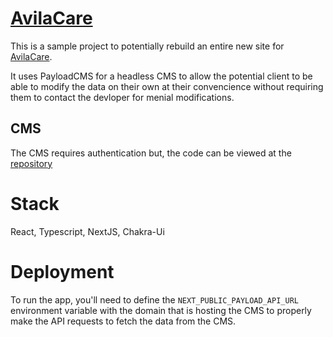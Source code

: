 # [AvilaCare](https://avilacare.netlify.app)

This is a sample project to potentially rebuild an entire new site for [AvilaCare](https://avilacare.com/).

It uses PayloadCMS for a headless CMS to allow the potential client to be able
to modify the data on their own at their convencience without requiring them
to contact the devloper for menial modifications.

## CMS

The CMS requires authentication but, the code can be viewed at the [repository](https://github.com/lgoodcode/avila-cms)

# Stack

React, Typescript, NextJS, Chakra-Ui

# Deployment

To run the app, you'll need to define the `NEXT_PUBLIC_PAYLOAD_API_URL` environment variable
with the domain that is hosting the CMS to properly make the API requests to fetch the data
from the CMS.